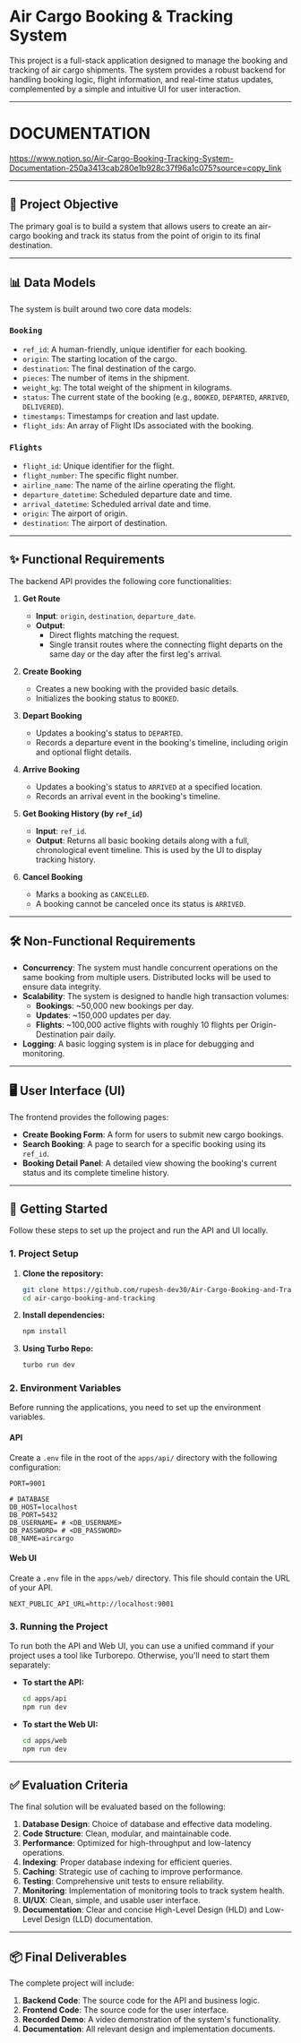 # Air Cargo Booking & Tracking System

This project is a full-stack application designed to manage the booking and tracking of air cargo shipments. The system provides a robust backend for handling booking logic, flight information, and real-time status updates, complemented by a simple and intuitive UI for user interaction.

---

# DOCUMENTATION
https://www.notion.so/Air-Cargo-Booking-Tracking-System-Documentation-250a3413cab280e1b928c37f96a1c075?source=copy_link

---

## 🚀 Project Objective

The primary goal is to build a system that allows users to create an air-cargo booking and track its status from the point of origin to its final destination.

---

## 📊 Data Models

The system is built around two core data models:

### **`Booking`**

- `ref_id`: A human-friendly, unique identifier for each booking.
- `origin`: The starting location of the cargo.
- `destination`: The final destination of the cargo.
- `pieces`: The number of items in the shipment.
- `weight_kg`: The total weight of the shipment in kilograms.
- `status`: The current state of the booking (e.g., `BOOKED`, `DEPARTED`, `ARRIVED`, `DELIVERED`).
- `timestamps`: Timestamps for creation and last update.
- `flight_ids`: An array of Flight IDs associated with the booking.

### **`Flights`**

- `flight_id`: Unique identifier for the flight.
- `flight_number`: The specific flight number.
- `airline_name`: The name of the airline operating the flight.
- `departure_datetime`: Scheduled departure date and time.
- `arrival_datetime`: Scheduled arrival date and time.
- `origin`: The airport of origin.
- `destination`: The airport of destination.

---

## ✨ Functional Requirements

The backend API provides the following core functionalities:

1.  **Get Route**
    - **Input**: `origin`, `destination`, `departure_date`.
    - **Output**:
      - Direct flights matching the request.
      - Single transit routes where the connecting flight departs on the same day or the day after the first leg's arrival.

2.  **Create Booking**
    - Creates a new booking with the provided basic details.
    - Initializes the booking status to `BOOKED`.

3.  **Depart Booking**
    - Updates a booking's status to `DEPARTED`.
    - Records a departure event in the booking's timeline, including origin and optional flight details.

4.  **Arrive Booking**
    - Updates a booking's status to `ARRIVED` at a specified location.
    - Records an arrival event in the booking's timeline.

5.  **Get Booking History (by `ref_id`)**
    - **Input**: `ref_id`.
    - **Output**: Returns all basic booking details along with a full, chronological event timeline. This is used by the UI to display tracking history.

6.  **Cancel Booking**
    - Marks a booking as `CANCELLED`.
    - A booking cannot be canceled once its status is `ARRIVED`.

---

## 🛠️ Non-Functional Requirements

- **Concurrency**: The system must handle concurrent operations on the same booking from multiple users. Distributed locks will be used to ensure data integrity.
- **Scalability**: The system is designed to handle high transaction volumes:
  - **Bookings**: \~50,000 new bookings per day.
  - **Updates**: \~150,000 updates per day.
  - **Flights**: \~100,000 active flights with roughly 10 flights per Origin-Destination pair daily.
- **Logging**: A basic logging system is in place for debugging and monitoring.

---

## 🖥️ User Interface (UI)

The frontend provides the following pages:

- **Create Booking Form**: A form for users to submit new cargo bookings.
- **Search Booking**: A page to search for a specific booking using its `ref_id`.
- **Booking Detail Panel**: A detailed view showing the booking's current status and its complete timeline history.

---

## 🚀 Getting Started

Follow these steps to set up the project and run the API and UI locally.

### **1. Project Setup**

1.  **Clone the repository:**

    ```bash
    git clone https://github.com/rupesh-dev30/Air-Cargo-Booking-and-Tracking.git
    cd air-cargo-booking-and-tracking
    ```

2.  **Install dependencies:**

    ```bash
    npm install
    ```

3.  **Using Turbo Repo:**

    ```bash
    turbo run dev
    ``` 

### **2. Environment Variables**

Before running the applications, you need to set up the environment variables.

#### API

Create a `.env` file in the root of the `apps/api/` directory with the following configuration:

```
PORT=9001

# DATABASE
DB_HOST=localhost
DB_PORT=5432
DB_USERNAME= # <DB_USERNAME>
DB_PASSWORD= # <DB_PASSWORD>
DB_NAME=aircargo
```

#### Web UI

Create a `.env` file in the `apps/web/` directory. This file should contain the URL of your API.

```
NEXT_PUBLIC_API_URL=http://localhost:9001
```

### **3. Running the Project**

To run both the API and Web UI, you can use a unified command if your project uses a tool like Turborepo. Otherwise, you'll need to start them separately:

- **To start the API:**

  ```bash
  cd apps/api
  npm run dev
  ```

- **To start the Web UI:**

  ```bash
  cd apps/web
  npm run dev
  ```

---

## ✅ Evaluation Criteria

The final solution will be evaluated based on the following:

1.  **Database Design**: Choice of database and effective data modeling.
2.  **Code Structure**: Clean, modular, and maintainable code.
3.  **Performance**: Optimized for high-throughput and low-latency operations.
4.  **Indexing**: Proper database indexing for efficient queries.
5.  **Caching**: Strategic use of caching to improve performance.
6.  **Testing**: Comprehensive unit tests to ensure reliability.
7.  **Monitoring**: Implementation of monitoring tools to track system health.
8.  **UI/UX**: Clean, simple, and usable user interface.
9.  **Documentation**: Clear and concise High-Level Design (HLD) and Low-Level Design (LLD) documentation.

---

## 📦 Final Deliverables

The complete project will include:

1.  **Backend Code**: The source code for the API and business logic.
2.  **Frontend Code**: The source code for the user interface.
3.  **Recorded Demo**: A video demonstration of the system's functionality.
4.  **Documentation**: All relevant design and implementation documents.
